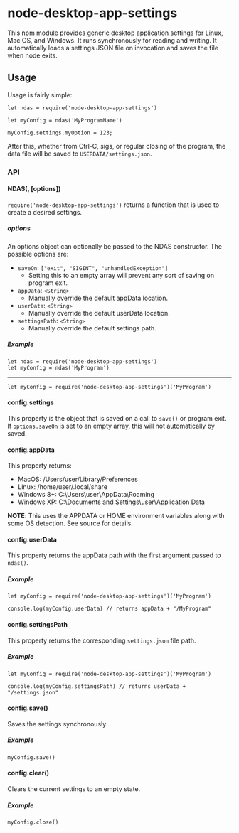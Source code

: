 # node-desktop-app-settings
This npm module provides generic desktop application settings for Linux, Mac OS, and Windows. It runs synchronously for reading and writing. It automatically loads a settings JSON file on invocation and saves the file when node exits.

## Usage
Usage is fairly simple:

    let ndas = require('node-desktop-app-settings')
    
    let myConfig = ndas('MyProgramName')
    
    myConfig.settings.myOption = 123;

After this, whether from Ctrl-C, sigs, or regular closing of the program, the data file will be saved to `USERDATA/settings.json`.

### API

#### NDAS(<String>, [options])
`require('node-desktop-app-settings')` returns a function that is used to create a desired settings.

##### options
An options object can optionally be passed to the NDAS constructor. The possible options are:

  * `saveOn`: `["exit", "SIGINT", "unhandledException"]`
    * Setting this to an empty array will prevent any sort of saving on program exit.
  * `appData`: `<String>`
    * Manually override the default appData location.
  * `userData`: `<String>`
    * Manually override the default userData location.
  * `settingsPath`: `<String>`
    * Manually override the default settings path.
  
##### Example
```
let ndas = require('node-desktop-app-settings')
let myConfig = ndas('MyProgram')
```
---
```
let myConfig = require('node-desktop-app-settings')('MyProgram')
````

#### config.settings
This property is the object that is saved on a call to `save()` or program exit. If `options.saveOn` is set to an empty array, this will not automatically by saved.

#### config.appData
This property returns:

  * MacOS: /Users/user/Library/Preferences
  * Linux: /home/user/.local/share
  * Windows 8+: C:\Users\user\AppData\Roaming
  * Windows XP: C:\Documents and Settings\user\Application Data
  
**NOTE**: This uses the APPDATA or HOME environment variables along with some OS detection. See source for details.

#### config.userData
This property returns the appData path with the first argument passed to `ndas()`.

##### Example
```
let myConfig = require('node-desktop-app-settings')('MyProgram')

console.log(myConfig.userData) // returns appData + "/MyProgram"
```

#### config.settingsPath
This property returns the corresponding `settings.json` file path.

##### Example
```
let myConfig = require('node-desktop-app-settings')('MyProgram')

console.log(myConfig.settingsPath) // returns userData + "/settings.json"
```

#### config.save()
Saves the settings synchronously.

##### Example
```
myConfig.save()
```

#### config.clear()
Clears the current settings to an empty state.

##### Example
```
myConfig.close()
```
